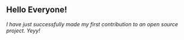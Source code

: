 ## Hello Everyone!

_I have just successfully made my first contribution to an open source project. Yeyy!_
